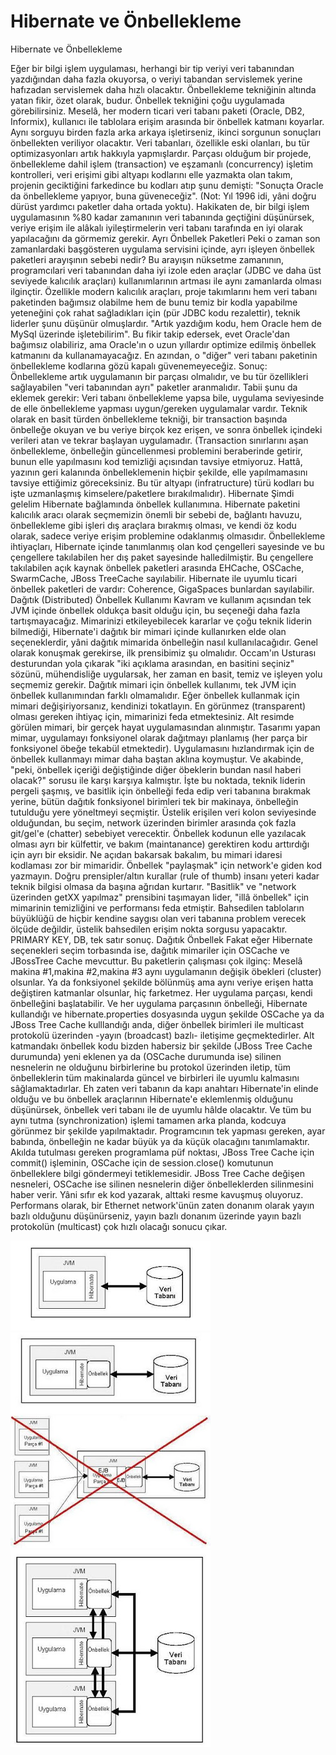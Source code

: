 # Hibernate ve Önbellekleme




Hibernate ve Önbellekleme



   Eğer bir bilgi işlem uygulaması, herhangi bir tip veriyi veri tabanından   yazdığından daha fazla okuyorsa, o veriyi tabandan servislemek yerine   hafızadan servislemek daha hızlı olacaktır. Önbellekleme   tekniğinin altında yatan fikir, özet olarak, budur.                Önbellek tekniğini çoğu uygulamada görebilirsiniz. Meselâ, her modern ticari   veri tabanı paketi (Oracle, DB2, Informix), kullanıcı ile tablolara erişim   arasında bir önbellek katmanı koyarlar. Aynı sorguyu birden fazla arka arkaya   işletirseniz, ikinci sorgunun sonuçları önbellekten veriliyor olacaktır. Veri   tabanları, özellikle eski olanları, bu tür optimizasyonları artık hakkıyla   yapmışlardır. Parçası olduğum bir projede, önbellekleme dahil işlem   (transaction) ve eşzamanlı (concurrency) işletim kontrolleri, veri erişimi   gibi altyapı kodlarını elle yazmakta olan takım, projenin geciktiğini   farkedince bu kodları atıp şunu demişti: "Sonuçta Oracle da önbellekleme   yapıyor, buna güveneceğiz". (Not: Yıl 1996 idi, yâni doğru dürüst yardımcı   paketler daha ortada yoktu).                Hakikaten de, bir bilgi işlem uygulamasının %80 kadar zamanının veri tabanında   geçtiğini düşünürsek, veriye erişim ile alâkalı iyileştirmelerin veri tabanı   tarafında en iyi olarak yapılacağını da görmemiz gerekir.           Ayrı Önbellek Paketleri            Peki o zaman son zamanlardaki başgösteren uygulama servisini içinde,   ayrı işleyen önbellek paketleri arayışının sebebi nedir?                Bu arayışın nüksetme zamanının, programcılari veri tabanından daha iyi izole   eden araçlar (JDBC ve daha üst seviyede kalıcılık araçları) kullanımlarının   artması ile aynı zamanlarda olması ilginçtir. Özellikle modern kalıcılık   araçları, proje takımlarını hem veri tabanı paketinden bağımsız olabilme hem   de bunu temiz bir kodla yapabilme yeteneğini çok rahat sağladıkları   için (pür JDBC kodu rezalettir), teknik liderler şunu düşünür   olmuşlardır. "Artık yazdığım kodu, hem Oracle hem de MySql üzerinde   işletebilirim".                Bu fikir takip edersek, evet Oracle'dan bağımsız olabiliriz, ama Oracle'ın o   uzun yıllardır optimize edilmiş önbellek katmanını da   kullanamayacağız. En azından, o "diğer" veri tabanı paketinin   önbellekleme kodlarına gözü kapalı güvenemeyeceğiz.  Sonuç: Önbellekleme artık   uygulamanın bir parçası olmalıdır, ve bu tür özellikleri sağlayabilen "veri   tabanından ayrı" paketler aranmalıdır.                Tabii şunu da eklemek gerekir: Veri tabanı önbellekleme yapsa bile, uygulama   seviyesinde de elle önbellekleme yapması uygun/gereken uygulamalar   vardır. Teknik olarak en basit türden önbellekleme tekniği, bir transaction   başında önbelleğe okuyan ve bu veriye birçok kez erişen, ve sonra   önbellek içindeki verileri atan ve tekrar başlayan uygulamadır. (Transaction   sınırlarını aşan önbellekleme, önbelleğin güncellenmesi problemini beraberinde   getirir, bunun elle yapılmasını kod temizliği açısından tavsiye   etmiyoruz. Hattâ, yazının geri kalanında önbelleklemenin hiçbir şekilde,   elle yapılmamasını tavsiye ettiğimiz göreceksiniz. Bu tür altyapı   (infratructure) türü kodları bu işte uzmanlaşmış kimselere/paketlere   bırakılmalıdır).          Hibernate            Şimdi gelelim Hibernate bağlamında önbellek kullanımına. Hibernate paketini   kalıcılık aracı olarak seçmemizin önemli bir sebebi de, bağlantı havuzu,   önbellekleme gibi işleri dış araçlara bırakmış olması, ve kendi öz kodu   olarak, sadece veriye erişim problemine odaklanmış olmasıdır. Önbellekleme   ihtiyaçları, Hibernate içinde tanımlanmış olan kod çengelleri sayesinde ve bu   çengellere takılabilen her dış paket sayesinde halledilmiştir.                Bu çengellere takılabilen açık kaynak önbellek paketleri arasında EHCache,   OSCache, SwarmCache, JBoss TreeCache sayılabilir. Hibernate ile uyumlu ticari   önbellek paketleri de vardır: Coherence, GigaSpaces bunlardan sayılabilir.                                      Dağıtık (Distributed) Önbellek Kullanımı            Kavram ve kullanım açısından tek JVM içinde önbellek oldukça basit olduğu   için, bu seçeneği daha fazla tartışmayacağız. Mimarinizi etkileyebilecek   kararlar ve çoğu teknik liderin bilmediği, Hibernate'i dağıtık bir   mimari içinde kullanırken elde olan seçeneklerdir, yâni dağıtık mimarida   önbelleğin nasıl kullanılacağıdır.                Genel olarak konuşmak gerekirse, ilk prensibimiz şu olmalıdır. Occam'ın   Usturası desturundan yola çıkarak "iki açıklama arasından, en basitini   seçiniz" sözünü, mühendisliğe uygularsak, her zaman en basit, temiz ve işleyen   yolu seçmemiz gerekir.  Dağıtık mimari için önbellek kullanımı, tek   JVM için önbellek kullanımından farklı olmamalıdır. Eğer önbellek kullanmak   için mimari değişiriyorsanız, kendinizi tokatlayın. En görünmez (transparent)   olması gereken ihtiyaç için, mimarinizi feda etmektesiniz.                Alt resimde görülen mimari, bir gerçek hayat uygulamasından   alınmıştır. Tasarımı yapan mimar, uygulamayı fonksiyonel olarak dağıtmayı   planlamış (her parça bir fonksiyonel öbeğe tekabül etmektedir).  Uygulamasını   hızlandırmak için de önbellek kullanmayı mimar daha baştan aklına koymuştur.                Ve akabinde, "peki, önbellek içeriği değiştiğinde diğer öbeklerin bundan nasıl   haberi olacak?"  sorusu ile karşı karşıya kalmıştır. İşte bu noktada, teknik   liderin pergeli şaşmış, ve basitlik için önbelleği feda edip veri tabanına   bırakmak yerine, bütün dağıtık fonksiyonel birimleri tek bir makinaya,   önbelleğin tutulduğu yere yöneltmeyi seçmiştir. Üstelik erişilen veri kolon   seviyesinde olduğundan, bu seçim, network üzerinden birimler arasında çok   fazla git/gel'e (chatter) sebebiyet verecektir. Önbellek kodunun elle   yazılacak olması ayrı bir külfettir, ve bakım (maintanance) gerektiren kodu   arttırdığı için ayrı bir eksidir.  Ne açıdan bakarsak bakalım, bu mimari   idaresi kodlaması zor bir mimaridir.                 Önbellek "paylaşmak" için network'e giden kod yazmayın.                              Doğru prensipler/altın kurallar (rule of thumb) insanı yeteri kadar   teknik bilgisi olmasa da başına ağrıdan kurtarır. "Basitlik" ve "network üzerinden   getXX yapılmaz" prensibini taşımayan lider, "illâ önbellek" için mimarinin   temizliğini ve performansı feda etmiştir. Bahsedilen tabloların büyüklüğü de   hiçbir kendine saygısı olan veri tabanına problem verecek ölçüde değildir, üstelik   bahsedilen erişim nokta sorgusu yapacaktır. PRIMARY KEY, DB, tek satır sonuç.          Dağıtık Önbellek            Fakat eğer Hibernate seçenekleri seçim torbasında ise, dağıtık mimariler için   OSCache ve JBossTree Cache mevcuttur.                Bu paketlerin çalışması çok ilginç: Meselâ makina #1,makina #2,makina #3 aynı   uygulamanın değişik öbekleri (cluster) olsunlar. Ya da fonksiyonel şekilde   bölünmüş ama aynı veriye erişen hatta değiştiren katmanlar olsunlar, hiç   farketmez.                Her uygulama parçası, kendi önbelleğini başlatabilir. Ve her uygulama   parçasının önbelleği, Hibernate kullandığı ve hibernate.properties dosyasında   uygun şekilde OSCache ya da JBoss Tree Cache kulllandığı anda, diğer önbellek   birimleri ile multicast protokolü üzerinden -yayın (broadcast) bazlı-   iletişime geçmektedirler. Alt katmandakı önbellek kodu bizden habersiz bir   şekilde (JBoss Tree Cache durumunda) yeni eklenen ya da (OSCache durumunda   ise) silinen nesnelerin ne olduğunu birbirlerine bu protokol üzerinden iletip,   tüm önbelleklerin tüm makinalarda güncel ve birbirleri ile uyumlu kalmasını   sâğlamaktadırlar. Eh zaten veri tabanın da kapı anahtarı Hibernate'in elinde   olduğu ve bu önbellek araçlarının Hibernate'e eklemlenmiş olduğunu düşünürsek,   önbellek veri tabanı ile de uyumlu hâlde olacaktır.                Ve tüm bu aynı tutma (synchronization) işlemi tamamen arka planda, kodcuya   görünmez bir şekilde yapılmaktadır. Programcının tek yapması gereken, ayar   babında, önbelleğin ne kadar büyük ya da küçük olacağını tanımlamaktır.   Akılda tutulması gereken programlama püf noktası, JBoss Tree Cache için   commit() işleminin, OSCache için de session.close() komutunun önbelleklere   bilgi göndermeyi tetiklemesidir. JBoss Tree Cache değişen nesneleri, OSCache   ise silinen nesnelerin diğer önbelleklerden silinmesini haber verir.                Yâni sıfır ek kod yazarak, alttaki resme kavuşmuş oluyoruz.                              Performans olarak, bir Ethernet network'ünün zaten donanım olarak yayın bazlı   olduğunu düşünürseniz, yayın bazlı donanım üzerinde yayın bazlı protokolün   (multicast) çok hızlı olacağı sonucu çıkar.




![](single_jvm_no_cache.jpg)
![](single_jvm_yes_cache.jpg)
![](hib_cache_dont_do.jpg)
![](hibernate_dist_cache.jpg)
